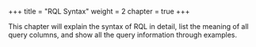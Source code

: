 +++
title = "RQL Syntax"
weight = 2
chapter = true
+++

This chapter will explain the syntax of RQL in detail, list the meaning of all query columns, and show all the query information through examples.
